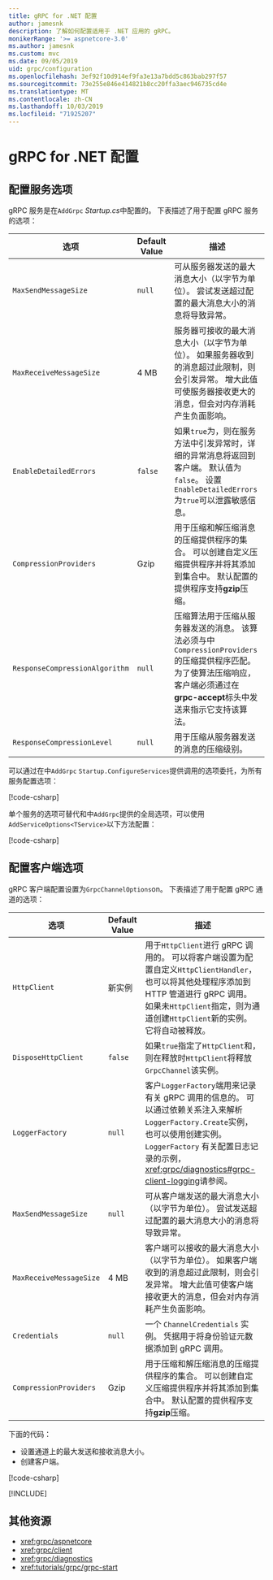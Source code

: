 ```yaml
---
title: gRPC for .NET 配置
author: jamesnk
description: 了解如何配置适用于 .NET 应用的 gRPC。
monikerRange: '>= aspnetcore-3.0'
ms.author: jamesnk
ms.custom: mvc
ms.date: 09/05/2019
uid: grpc/configuration
ms.openlocfilehash: 3ef92f10d914ef9fa3e13a7bdd5c863bab297f57
ms.sourcegitcommit: 73e255e846e414821b8cc20ffa3aec946735cd4e
ms.translationtype: MT
ms.contentlocale: zh-CN
ms.lasthandoff: 10/03/2019
ms.locfileid: "71925207"
---
```

# <a name="grpc-for-net-configuration"></a>gRPC for .NET 配置

## <a name="configure-services-options"></a>配置服务选项

gRPC 服务是在`AddGrpc` *Startup.cs*中配置的。 下表描述了用于配置 gRPC 服务的选项：

| 选项 | Default Value | 描述 |
| ------ | ------------- | ----------- |
| `MaxSendMessageSize` | `null` | 可从服务器发送的最大消息大小（以字节为单位）。 尝试发送超过配置的最大消息大小的消息将导致异常。 |
| `MaxReceiveMessageSize` | 4 MB | 服务器可接收的最大消息大小（以字节为单位）。 如果服务器收到的消息超过此限制，则会引发异常。 增大此值可使服务器接收更大的消息，但会对内存消耗产生负面影响。 |
| `EnableDetailedErrors` | `false` | 如果`true`为，则在服务方法中引发异常时，详细的异常消息将返回到客户端。 默认值为 `false`。 设置`EnableDetailedErrors` 为`true`可以泄露敏感信息。 |
| `CompressionProviders` | Gzip | 用于压缩和解压缩消息的压缩提供程序的集合。 可以创建自定义压缩提供程序并将其添加到集合中。 默认配置的提供程序支持**gzip**压缩。 |
| `ResponseCompressionAlgorithm` | `null` | 压缩算法用于压缩从服务器发送的消息。 该算法必须与中`CompressionProviders`的压缩提供程序匹配。 为了使算法压缩响应，客户端必须通过在**grpc-accept**标头中发送来指示它支持该算法。 |
| `ResponseCompressionLevel` | `null` | 用于压缩从服务器发送的消息的压缩级别。 |

可以通过在中`AddGrpc` `Startup.ConfigureServices`提供调用的选项委托，为所有服务配置选项：

[!code-csharp[](~/grpc/configuration/sample/GrcpService/Startup.cs?name=snippet)]

单个服务的选项可替代和中`AddGrpc`提供的全局选项，可以使用`AddServiceOptions<TService>`以下方法配置：

[!code-csharp[](~/grpc/configuration/sample/GrcpService/Startup2.cs?name=snippet)]

## <a name="configure-client-options"></a>配置客户端选项

gRPC 客户端配置设置为`GrpcChannelOptions`on。 下表描述了用于配置 gRPC 通道的选项：

| 选项 | Default Value | 描述 |
| ------ | ------------- | ----------- |
| `HttpClient` | 新实例 | 用于`HttpClient`进行 gRPC 调用的。 可以将客户端设置为配置自定义`HttpClientHandler`，也可以将其他处理程序添加到 HTTP 管道进行 gRPC 调用。 如果未`HttpClient`指定，则为通道创建`HttpClient`新的实例。 它将自动被释放。 |
| `DisposeHttpClient` | `false` | 如果`true`指定了`HttpClient`和，则在释放时`HttpClient`将释放`GrpcChannel`该实例。 |
| `LoggerFactory` | `null` | 客户`LoggerFactory`端用来记录有关 gRPC 调用的信息的。 可以通过依赖关系注入来解析`LoggerFactory.Create`实例，也可以使用创建实例。`LoggerFactory` 有关配置日志记录的示例， <xref:grpc/diagnostics#grpc-client-logging>请参阅。 |
| `MaxSendMessageSize` | `null` | 可从客户端发送的最大消息大小（以字节为单位）。 尝试发送超过配置的最大消息大小的消息将导致异常。 |
| `MaxReceiveMessageSize` | 4 MB | 客户端可以接收的最大消息大小（以字节为单位）。 如果客户端收到的消息超过此限制，则会引发异常。 增大此值可使客户端接收更大的消息，但会对内存消耗产生负面影响。 |
| `Credentials` | `null` | 一个 `ChannelCredentials` 实例。 凭据用于将身份验证元数据添加到 gRPC 调用。 |
| `CompressionProviders` | Gzip | 用于压缩和解压缩消息的压缩提供程序的集合。 可以创建自定义压缩提供程序并将其添加到集合中。 默认配置的提供程序支持**gzip**压缩。 |

下面的代码：

* 设置通道上的最大发送和接收消息大小。
* 创建客户端。

[!code-csharp[](~/grpc/configuration/sample/Program.cs?name=snippet&highlight=3-8)]

[!INCLUDE[](~/includes/gRPCazure.md)]

## <a name="additional-resources"></a>其他资源

* <xref:grpc/aspnetcore>
* <xref:grpc/client>
* <xref:grpc/diagnostics>
* <xref:tutorials/grpc/grpc-start>
